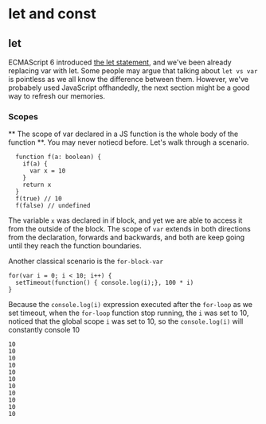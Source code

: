 # let and const

## let

ECMAScript 6 introduced [the let statement](https://developer.mozilla.org/en-US/docs/Web/JavaScript/Reference/Statements/let), and we've been already replacing var with let. Some people may argue that talking about `let vs var` is pointless as we all know the difference between them. However, we've probabely used JavaScript offhandedly, the next section might be a good way to refresh our memories.

### Scopes

** The scope of var declared in a JS function is the whole body of the function  **. You may never notiecd before. Let's walk through a scenario.

```
  function f(a: boolean) {
    if(a) {
      var x = 10
    }
    return x
  }
  f(true) // 10
  f(false) // undefined 
```
The variable `x` was declared in if block, and yet we are able to access it from the outside of the block. The scope of `var` extends in both directions from the declaration, forwards and backwards, and both are keep going until they reach the function boundaries.

Another classical scenario is the `for-block-var`

```
for(var i = 0; i < 10; i++) {
  setTimeout(function() { console.log(i);}, 100 * i)
}
```

Because the `console.log(i)` expression executed after the `for-loop` as we set timeout, when the `for-loop` function stop running, the `i` was set to 10, noticed that the global scope `i` was set to 10, so the `console.log(i)` will constantly console 10

```
10
10
10
10
10
10
10
10
10
10
10
```